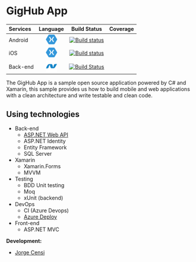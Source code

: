 

# GigHub App

| Services | Language      | Build Status | Coverage  |
| :-------------|:-------------:| :-----------:| :--------:|
| Android    | <img src="art/xamarin.png" width="30"/> |[![Build status](https://build.appcenter.ms/v0.1/apps/3f8f5372-4a28-482f-95e0-fb6baf0748ae/branches/develop/badge)](https://appcenter.ms)|
| iOS    | <img src="art/xamarin.png" width="30"/> |[![Build status](https://build.appcenter.ms/v0.1/apps/7c7b80e1-e59f-4c9c-a473-ef44b1999e5d/branches/develop/badge)](https://appcenter.ms)|
| Back-end    | <img src="art/dotnet.svg" width="30"/> |[![Build Status](https://jorgecensi.visualstudio.com/GigHub/_apis/build/status/GigHub-ASP.NET-CI?branchName=master)](https://jorgecensi.visualstudio.com/GigHub/_build/latest?definitionId=4&branchName=master)|

The GigHub App is a sample open source application powered by C# and Xamarin, this sample provides us how to build mobile and web applications with a clean architecture and write testable and clean code.

## Using technologies

* Back-end
  * [ASP.NET Web API](https://github.com/jorgecensi/GigHub)
  * ASP.NET Identity 
  * Entity Framework
  * SQL Server
* Xamarin
  * Xamarin.Forms  
  * MVVM  
* Testing
  * BDD Unit testing
  * Moq
  * xUnit (backend)    
* DevOps
  * CI (Azure Devops)
  * [Azure Deploy](https://gighub.azurewebsites.net/)  
* Front-end
  * ASP.NET MVC

**Development:**

* [Jorge Censi](https://github.com/jorgecensi)

